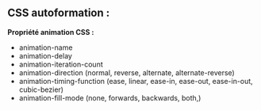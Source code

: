## CSS autoformation : 

**Propriété animation CSS :** 

- animation-name
- animation-delay
- animation-iteration-count
- animation-direction (normal, reverse, alternate, alternate-reverse)
- animation-timing-function (ease, linear, ease-in, ease-out, ease-in-out, cubic-bezier)
- animation-fill-mode (none, forwards, backwards, both,)

